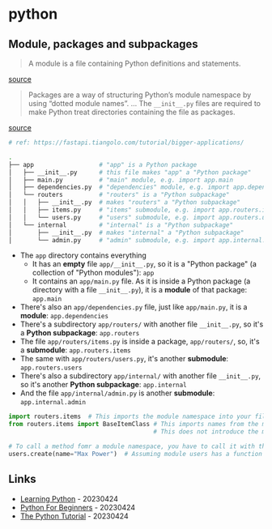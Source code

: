 # python

## Module, packages and subpackages

> A module is a file containing Python definitions and statements.

[source](https://docs.python.org/3/tutorial/modules.html#tut-modules)

> Packages are a way of structuring Python’s module namespace by using “dotted module names”.
> ...
> The `__init__.py` files are required to make Python treat directories containing the file as packages.

[source](https://docs.python.org/3/tutorial/modules.html#packages)

```bash
# ref: https://fastapi.tiangolo.com/tutorial/bigger-applications/

.
├── app                  # "app" is a Python package
│   ├── __init__.py      # this file makes "app" a "Python package"
│   ├── main.py          # "main" module, e.g. import app.main
│   ├── dependencies.py  # "dependencies" module, e.g. import app.dependencies
│   └── routers          # "routers" is a "Python subpackage"
│   │   ├── __init__.py  # makes "routers" a "Python subpackage"
│   │   ├── items.py     # "items" submodule, e.g. import app.routers.items
│   │   └── users.py     # "users" submodule, e.g. import app.routers.users
│   └── internal         # "internal" is a "Python subpackage"
│       ├── __init__.py  # makes "internal" a "Python subpackage"
│       └── admin.py     # "admin" submodule, e.g. import app.internal.admin
```


* The `app` directory contains everything
  * It has an **empty** file `app/__init__.py`, so it is a "Python package" (a collection of "Python modules"): `app`
  * It contains an `app/main.py` file. As it is inside a Python package (a directory with a file `__init__.py`), it is a **module** of that package: `app.main`
* There's also an `app/dependencies.py` file, just like `app/main.py`, it is a **module**: `app.dependencies`
* There's a subdirectory `app/routers/` with another file `__init__.py`, so it's a **Python subpackage**: `app.routers`
* The file `app/routers/items.py` is inside a package, `app/routers/`, so, it's a **submodule**: `app.routers.items`
* The same with `app/routers/users.py`, it's another **submodule**: `app.routers.users`
* There's also a subdirectory `app/internal/` with another file `__init__.py`, so it's another **Python subpackage**: `app.internal`
* And the file `app/internal/admin.py` is another **submodule**: `app.internal.admin`

```python
import routers.items  # This imports the module namespace into your file
from routers.items import BaseItemClass # This imports names from the module directly into your local namespace
                                        # This does not introduce the module name into your local namespace, routers is not defined

# To call a method fomr a module namespace, you have to call it with the module namespace
users.create(name="Max Power")  # Assuming module users has a function called create
```

## Links

* [Learning Python](https://docs.python-guide.org/intro/learning/) - 20230424
* [Python For Beginners](https://www.python.org/about/gettingstarted/) - 20230424
* [The Python Tutorial](https://docs.python.org/3/tutorial/index.html) - 20230424

